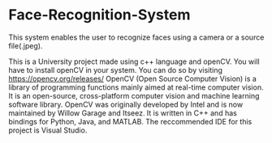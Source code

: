# Face-Recognition-System
This system enables the user to recognize faces using a camera or a source file(.jpeg). 

This is a University project made using c++ language and openCV.
You will have to install openCV in your system. You can do so by visiting https://opencv.org/releases/
OpenCV (Open Source Computer Vision) is a library of programming functions mainly aimed at real-time computer vision. It is an open-source, cross-platform computer vision and machine learning software library. OpenCV was originally developed by Intel and is now maintained by Willow Garage and Itseez. It is written in C++ and has bindings for Python, Java, and MATLAB.
The reccommended IDE for this project is Visual Studio.
